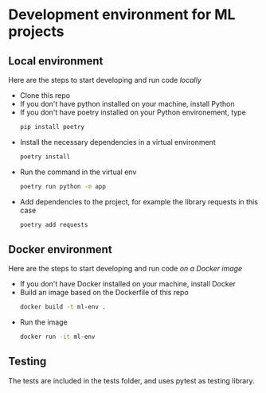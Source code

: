 # Development environment for ML projects

## Local environment 

Here are the steps to start developing and run code *locally*
 * Clone this repo
 * If you don't have python installed on your machine, install Python
 * If you don't have poetry installed on your Python environement, type
    ```bash
    pip install poetry
    ```
 * Install the necessary dependencies in a virtual environment
    ```bash
    poetry install
    ```
 * Run the command in the virtual env
    ```bash
    poetry run python -m app
    ```
 * Add dependencies to the project, for example the library requests in this case
    ```bash
    poetry add requests
    ```
## Docker environment 
Here are the steps to start developing and run code *on a Docker image*
 * If you don't have Docker installed on your machine, install Docker
 * Build an image based on the Dockerfile of this repo
    ```bash
    docker build -t ml-env .
    ```
 * Run the image
    ```bash 
    docker run -it ml-env
    ```

## Testing 
The tests are included in the tests folder, and uses pytest as testing library.